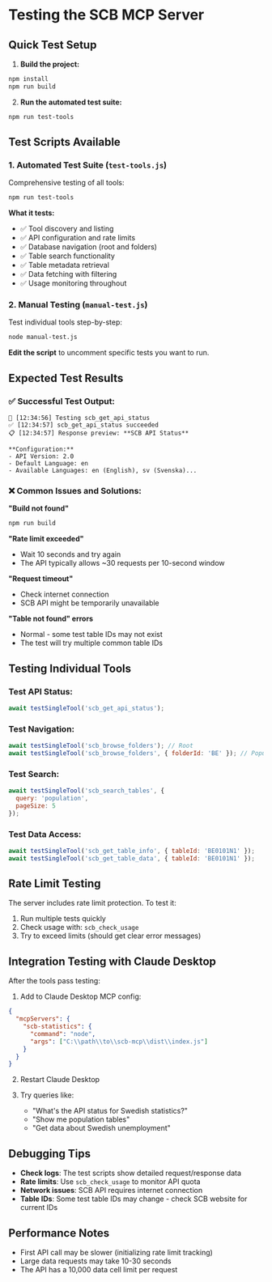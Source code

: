 # Testing the SCB MCP Server

## Quick Test Setup

1. **Build the project:**
```bash
npm install
npm run build
```

2. **Run the automated test suite:**
```bash
npm run test-tools
```

## Test Scripts Available

### 1. Automated Test Suite (`test-tools.js`)
Comprehensive testing of all tools:
```bash
npm run test-tools
```

**What it tests:**
- ✅ Tool discovery and listing
- ✅ API configuration and rate limits  
- ✅ Database navigation (root and folders)
- ✅ Table search functionality
- ✅ Table metadata retrieval
- ✅ Data fetching with filtering
- ✅ Usage monitoring throughout

### 2. Manual Testing (`manual-test.js`)
Test individual tools step-by-step:
```bash
node manual-test.js
```

**Edit the script** to uncomment specific tests you want to run.

## Expected Test Results

### ✅ Successful Test Output:
```
🧪 [12:34:56] Testing scb_get_api_status
✅ [12:34:57] scb_get_api_status succeeded
📋 [12:34:57] Response preview: **SCB API Status**

**Configuration:**
- API Version: 2.0
- Default Language: en
- Available Languages: en (English), sv (Svenska)...
```

### ❌ Common Issues and Solutions:

**"Build not found"**
```bash
npm run build
```

**"Rate limit exceeded"**
- Wait 10 seconds and try again
- The API typically allows ~30 requests per 10-second window

**"Request timeout"**
- Check internet connection
- SCB API might be temporarily unavailable

**"Table not found" errors**
- Normal - some test table IDs may not exist
- The test will try multiple common table IDs

## Testing Individual Tools

### Test API Status:
```javascript
await testSingleTool('scb_get_api_status');
```

### Test Navigation:
```javascript
await testSingleTool('scb_browse_folders'); // Root
await testSingleTool('scb_browse_folders', { folderId: 'BE' }); // Population
```

### Test Search:
```javascript
await testSingleTool('scb_search_tables', { 
  query: 'population', 
  pageSize: 5 
});
```

### Test Data Access:
```javascript
await testSingleTool('scb_get_table_info', { tableId: 'BE0101N1' });
await testSingleTool('scb_get_table_data', { tableId: 'BE0101N1' });
```

## Rate Limit Testing

The server includes rate limit protection. To test it:

1. Run multiple tests quickly
2. Check usage with: `scb_check_usage`
3. Try to exceed limits (should get clear error messages)

## Integration Testing with Claude Desktop

After the tools pass testing:

1. Add to Claude Desktop MCP config:
```json
{
  "mcpServers": {
    "scb-statistics": {
      "command": "node",
      "args": ["C:\\path\\to\\scb-mcp\\dist\\index.js"]
    }
  }
}
```

2. Restart Claude Desktop

3. Try queries like:
   - "What's the API status for Swedish statistics?"
   - "Show me population tables"
   - "Get data about Swedish unemployment"

## Debugging Tips

- **Check logs**: The test scripts show detailed request/response data
- **Rate limits**: Use `scb_check_usage` to monitor API quota
- **Network issues**: SCB API requires internet connection
- **Table IDs**: Some test table IDs may change - check SCB website for current IDs

## Performance Notes

- First API call may be slower (initializing rate limit tracking)
- Large data requests may take 10-30 seconds
- The API has a 10,000 data cell limit per request